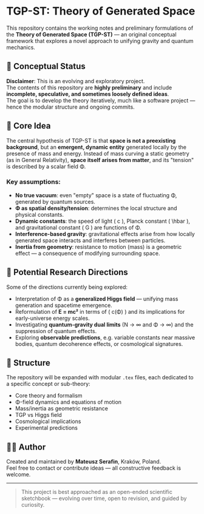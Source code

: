 # TGP-ST: Theory of Generated Space

This repository contains the working notes and preliminary formulations of the **Theory of Generated Space (TGP-ST)** — an original conceptual framework that explores a novel approach to unifying gravity and quantum mechanics.

## 🔬 Conceptual Status

**Disclaimer**: This is an evolving and exploratory project.  
The contents of this repository are **highly preliminary** and include **incomplete, speculative, and sometimes loosely defined ideas**.  
The goal is to develop the theory iteratively, much like a software project — hence the modular structure and ongoing commits.

## 🌌 Core Idea

The central hypothesis of TGP-ST is that **space is not a preexisting background**, but an **emergent, dynamic entity** generated locally by the presence of mass and energy. Instead of mass curving a static geometry (as in General Relativity), **space itself arises from matter**, and its "tension" is described by a scalar field Φ.

### Key assumptions:
- **No true vacuum**: even "empty" space is a state of fluctuating Φ, generated by quantum sources.
- **Φ as spatial density/tension**: determines the local structure and physical constants.
- **Dynamic constants**: the speed of light \( c \), Planck constant \( \hbar \), and gravitational constant \( G \) are functions of Φ.
- **Interference-based gravity**: gravitational effects arise from how locally generated space interacts and interferes between particles.
- **Inertia from geometry**: resistance to motion (mass) is a geometric effect — a consequence of modifying surrounding space.

## 🧭 Potential Research Directions

Some of the directions currently being explored:
- Interpretation of Φ as a **generalized Higgs field** — unifying mass generation and spacetime emergence.
- Reformulation of **E = mc²** in terms of \( c(Φ) \) and its implications for early-universe energy scales.
- Investigating **quantum-gravity dual limits** (N → ∞ and Φ → ∞) and the suppression of quantum effects.
- Exploring **observable predictions**, e.g. variable constants near massive bodies, quantum decoherence effects, or cosmological signatures.

## 📁 Structure

The repository will be expanded with modular `.tex` files, each dedicated to a specific concept or sub-theory:
- Core theory and formalism
- Φ-field dynamics and equations of motion
- Mass/inertia as geometric resistance
- TGP vs Higgs field
- Cosmological implications
- Experimental predictions

## 👨‍💻 Author

Created and maintained by **Mateusz Serafin**, Kraków, Poland.  
Feel free to contact or contribute ideas — all constructive feedback is welcome.

---

> This project is best approached as an open-ended scientific sketchbook — evolving over time, open to revision, and guided by curiosity.

